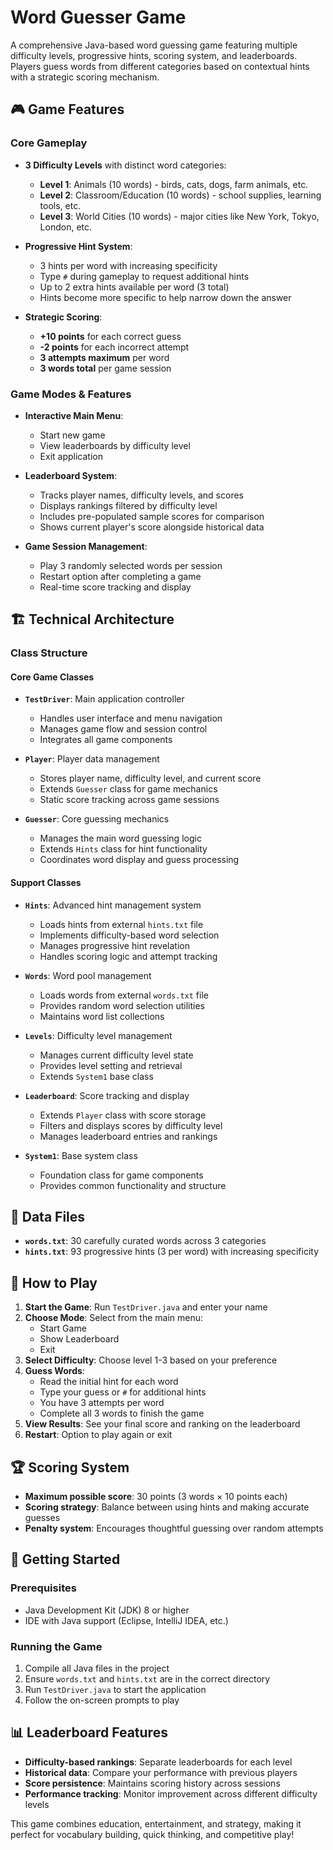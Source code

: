 
# Word Guesser Game

A comprehensive Java-based word guessing game featuring multiple difficulty levels, progressive hints, scoring system, and leaderboards. Players guess words from different categories based on contextual hints with a strategic scoring mechanism.

## 🎮 Game Features

### Core Gameplay
- **3 Difficulty Levels** with distinct word categories:
  - **Level 1**: Animals (10 words) - birds, cats, dogs, farm animals, etc.
  - **Level 2**: Classroom/Education (10 words) - school supplies, learning tools, etc.
  - **Level 3**: World Cities (10 words) - major cities like New York, Tokyo, London, etc.

- **Progressive Hint System**:
  - 3 hints per word with increasing specificity
  - Type `#` during gameplay to request additional hints
  - Up to 2 extra hints available per word (3 total)
  - Hints become more specific to help narrow down the answer

- **Strategic Scoring**:
  - **+10 points** for each correct guess
  - **-2 points** for each incorrect attempt
  - **3 attempts maximum** per word
  - **3 words total** per game session

### Game Modes & Features
- **Interactive Main Menu**:
  - Start new game
  - View leaderboards by difficulty level
  - Exit application

- **Leaderboard System**:
  - Tracks player names, difficulty levels, and scores
  - Displays rankings filtered by difficulty level
  - Includes pre-populated sample scores for comparison
  - Shows current player's score alongside historical data

- **Game Session Management**:
  - Play 3 randomly selected words per session
  - Restart option after completing a game
  - Real-time score tracking and display

## 🏗️ Technical Architecture

### Class Structure

#### Core Game Classes
- **`TestDriver`**: Main application controller
  - Handles user interface and menu navigation
  - Manages game flow and session control
  - Integrates all game components

- **`Player`**: Player data management
  - Stores player name, difficulty level, and current score
  - Extends `Guesser` class for game mechanics
  - Static score tracking across game sessions

- **`Guesser`**: Core guessing mechanics
  - Manages the main word guessing logic
  - Extends `Hints` class for hint functionality
  - Coordinates word display and guess processing

#### Support Classes
- **`Hints`**: Advanced hint management system
  - Loads hints from external `hints.txt` file
  - Implements difficulty-based word selection
  - Manages progressive hint revelation
  - Handles scoring logic and attempt tracking

- **`Words`**: Word pool management
  - Loads words from external `words.txt` file
  - Provides random word selection utilities
  - Maintains word list collections

- **`Levels`**: Difficulty level management
  - Manages current difficulty level state
  - Provides level setting and retrieval
  - Extends `System1` base class

- **`Leaderboard`**: Score tracking and display
  - Extends `Player` class with score storage
  - Filters and displays scores by difficulty level
  - Manages leaderboard entries and rankings

- **`System1`**: Base system class
  - Foundation class for game components
  - Provides common functionality and structure

## 📁 Data Files

- **`words.txt`**: 30 carefully curated words across 3 categories
- **`hints.txt`**: 93 progressive hints (3 per word) with increasing specificity

## 🎯 How to Play

1. **Start the Game**: Run `TestDriver.java` and enter your name
2. **Choose Mode**: Select from the main menu:
   - Start Game
   - Show Leaderboard
   - Exit
3. **Select Difficulty**: Choose level 1-3 based on your preference
4. **Guess Words**: 
   - Read the initial hint for each word
   - Type your guess or `#` for additional hints
   - You have 3 attempts per word
   - Complete all 3 words to finish the game
5. **View Results**: See your final score and ranking on the leaderboard
6. **Restart**: Option to play again or exit

## 🏆 Scoring System

- **Maximum possible score**: 30 points (3 words × 10 points each)
- **Scoring strategy**: Balance between using hints and making accurate guesses
- **Penalty system**: Encourages thoughtful guessing over random attempts

## 🚀 Getting Started

### Prerequisites
- Java Development Kit (JDK) 8 or higher
- IDE with Java support (Eclipse, IntelliJ IDEA, etc.)

### Running the Game
1. Compile all Java files in the project
2. Ensure `words.txt` and `hints.txt` are in the correct directory
3. Run `TestDriver.java` to start the application
4. Follow the on-screen prompts to play

## 📊 Leaderboard Features

- **Difficulty-based rankings**: Separate leaderboards for each level
- **Historical data**: Compare your performance with previous players
- **Score persistence**: Maintains scoring history across sessions
- **Performance tracking**: Monitor improvement across different difficulty levels

This game combines education, entertainment, and strategy, making it perfect for vocabulary building, quick thinking, and competitive play!

